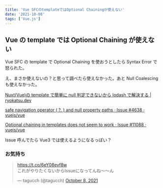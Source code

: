 ```yaml
---
title: 'Vue SFCのtemplateではOptional Chainingが使えない'
date: '2021-10-08'
tags: ['Vue.js']
---
```


## Vue の template では Optional Chaining が使えない

Vue SFC の template で Optional Chaining を使おうとしたら Syntax Error で怒られた。

え、まさか使えないの？と思って調べたら使えなかった。あと Null Coalescing も使えなかった。

[Nuxt\(Vue\)の template で簡単に null 判定できないから lodash で解決する \| ryokatsu\.dev](https://ryokatsu.dev/blog/2020/0801/)

[safe navigation operator \( ?\. \) and null property paths · Issue \#4638 · vuejs/vue](https://github.com/vuejs/vue/issues/4638)

[Optional chaining in templates does not seem to work · Issue \#11088 · vuejs/vue](https://github.com/vuejs/vue/issues/11088)

Issue 呼んでたら Vue3 では使えるようになるっぽい？

### お気持ち

<blockquote class="twitter-tweet" data-partner="tweetdeck"><p lang="ja" dir="ltr"><a href="https://t.co/6eY08evf8w">https://t.co/6eY08evf8w</a><br>これがやりたくないからIssueになってんね〜〜ん</p>&mdash; tagucch (@tagucch) <a href="https://twitter.com/tagucch/status/1446401235901247488?ref_src=twsrc%5Etfw">October 8, 2021</a></blockquote>
<script async src="https://platform.twitter.com/widgets.js" charset="utf-8"></script>
